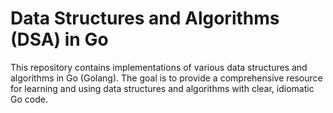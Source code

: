 
# Data Structures and Algorithms (DSA) in Go

This repository contains implementations of various data structures and algorithms in Go (Golang). The goal is to provide a comprehensive resource for learning and using data structures and algorithms with clear, idiomatic Go code.


 
